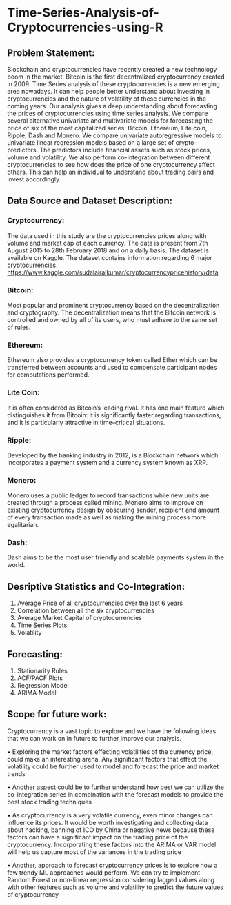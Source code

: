 # Time-Series-Analysis-of-Cryptocurrencies-using-R

## Problem Statement:
Blockchain and cryptocurrencies have recently created a new technology boom in the market. Bitcoin is the first decentralized cryptocurrency created in 2009. Time Series analysis of these cryptocurrencies is a new emerging area nowadays. It can help people better understand about investing in cryptocurrencies and the nature of volatility of these currencies in the coming years. Our analysis gives a deep understanding about forecasting the prices of cryptocurrencies using time series analysis. We compare several alternative univariate and multivariate models for forecasting the price of six of the most capitalized series: Bitcoin, Ethereum, Lite coin, Ripple, Dash and Monero. We compare univariate autoregressive models to univariate linear regression models based on a large set of crypto-predictors. The predictors include financial assets such as stock prices, volume and volatility. We also perform co-integration between different cryptocurrencies to see how does the price of one cryptocurrency affect others. This can help an individual to understand about trading pairs and invest accordingly.

## Data Source and Dataset Description:
### Cryptocurrency:
The data used in this study are the cryptocurrencies prices along with volume and market cap of each currency. The data is present from 7th August 2015 to 28th February 2018 and on a daily basis. The dataset is available on Kaggle. The dataset contains information regarding 6 major cryptocurrencies.
https://www.kaggle.com/sudalairajkumar/cryptocurrencypricehistory/data

### Bitcoin:
Most popular and prominent cryptocurrency based on the decentralization and cryptography. The decentralization means that the Bitcoin network is controlled and owned by all of its users, who must adhere to the same set of rules.

### Ethereum:
Ethereum also provides a cryptocurrency token called Ether which can be transferred between accounts and used to compensate participant nodes for computations performed.

### Lite Coin:
It is often considered as Bitcoin’s leading rival. It has one main feature which distinguishes it from Bitcoin: it is significantly faster regarding transactions, and it is particularly attractive in time–critical situations.

### Ripple:
Developed by the banking industry in 2012, is a Blockchain network which incorporates a payment system and a currency system known as XRP.

### Monero:
Monero uses a public ledger to record transactions while new units are created through a process called mining. Monero aims to improve on existing cryptocurrency design by obscuring sender, recipient and amount of every transaction made as well as making the mining process more egalitarian.

### Dash:
Dash aims to be the most user friendly and scalable payments system in the world.

## Desriptive Statistics and Co-Integration:
1) Average Price of all cryptocurrencies over the last 6 years
2) Correlation between all the six cryptocurrencies
3) Average Market Capital of cryptocurrencies
4) Time Series Plots
5) Volatility

## Forecasting:
1) Stationarity Rules
2) ACF/PACF Plots
3) Regression Model
4) ARIMA Model

## Scope for future work:
Cryptocurrency is a vast topic to explore and we have the following ideas that we can work on in future to further improve our analysis.

•	Exploring the market factors effecting volatilities of the currency price, could make an interesting arena. Any significant factors that effect the volatility could be further used to model and forecast the price and market trends

•	Another aspect could be to further understand how best we can utilize the co-integration series in combination with the forecast models to provide the best stock trading techniques

•	As cryptocurrency is a very volatile currency, even minor changes can influence its prices. It would be worth investigating and collecting data about hacking, banning of ICO by China or negative news because these factors can have a significant impact on the trading price of the cryptocurrency. Incorporating these factors into the ARIMA or VAR model will help us capture most of the variances in the trading price

•	Another, approach to forecast cryptocurrency prices is to explore how a few trendy ML approaches would perform. We can try to implement Random Forest or non-linear regression considering lagged values along with other features such as volume and volatility to predict the future values of cryptocurrency





